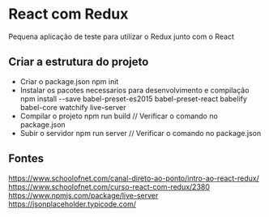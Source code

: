 # React com Redux
Pequena aplicação de teste para utilizar o Redux junto com o React

## Criar a estrutura do projeto
- Criar o package.json
npm init
- Instalar os pacotes necessarios para desenvolvimento e compilação
npm install --save babel-preset-es2015 babel-preset-react babelify babel-core watchify live-server
- Compilar o projeto
npm run build // Verificar o comando no package.json
- Subir o servidor
npm run server // Verificar o comando no package.json

## Fontes
https://www.schoolofnet.com/canal-direto-ao-ponto/intro-ao-react-redux/
https://www.schoolofnet.com/curso-react-com-redux/2380
https://www.npmjs.com/package/live-server
https://jsonplaceholder.typicode.com/
